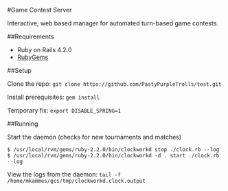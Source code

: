 #Game Contest Server

Interactive, web based manager for automated turn-based game contests.

##Requirements

* Ruby on Rails 4.2.0
* [RubyGems](https://rubygems.org)

##Setup

Clone the repo: `git clone https://github.com/PastyPurpleTrolls/test.git`

Install prerequisites: `gem install`

Temporary fix: `export DISABLE_SPRING=1`

##Running

Start the daemon (checks for new tournaments and matches)

```
$ /usr/local/rvm/gems/ruby-2.2.0/bin/clockworkd stop ./clock.rb --log
$ /usr/local/rvm/gems/ruby-2.2.0/bin/clockworkd -d . start ./clock.rb --log
```

View the logs from the daemon: `tail -f /home/mkammes/gcs/tmp/clockworkd.clock.output`

